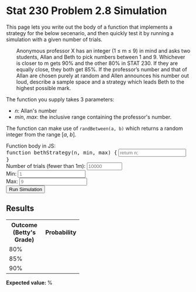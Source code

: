  <script src="/js/problem-2.8.js"></script>
 <style>
 .mono-addon {
   font-family: monospace;
 }
 </style>

# Stat 230 Problem 2.8 Simulation

This page lets you write out the body of a function that implements a strategy for the below secenario, and then quickly test it by running a simulation with a given number of trials.

<p style="margin-left:2em">Anonymous professor X has an integer (1 ≤ m ≤ 9) in mind and asks two students, Allan and Beth to pick numbers between 1 and 9. Whichever is closer to m gets 90% and the other 80% in STAT 230. If they are equally close, they both get 85%. If the professor’s number and that of Allan are chosen purely at random and Allen announces his number out loud, describe a sample space and a strategy which leads Beth to the highest possible mark.</p>

The function you supply takes 3 parameters:

  - *n*: Allan's number
  - *min*, *max*: the inclusive range containing the professor's number.

The function can make use of <code>randBetween(a, b)</code> which returns a random integer from the range [*a*, *b*].

 <form id="sim-params" name="sim-params" onsubmit="runSim(); return false;">
    <div class="form-group">
      <label for="function-body">Function body in JS:</label><br/>
      <div class="input-group" style="min-width:480px">
        <span class="input-group-addon mono-addon">function bethStrategy(n, min, max) {</span>
        <input type="text" id="function-body" class=
        "form-control" placeholder="return n;"/>
        <span class="input-group-addon mono-addon">}</span>
      </div>
    </div>
    <div class="form-inline">
      <div class="form-group">
        <label for="num-trials">Number of trials (fewer than 1m):</label> <input type=
        "number" id="num-trials" class="form-control" placeholder="10000" min="1" max=
        "1000000" />
      </div>
      <div class="form-group">
        <label for="min-num">Min:</label> <input type="number" id="min-num" class=
        "form-control" placeholder="1" />
      </div>
      <div class="form-group">
        <label for="max-num">Max:</label> <input type="number" id="max-num" class=
        "form-control" placeholder="9" />
      </div>
      <div class="button">
        <button type="submit" class="btn btn-primary">Run
        Simulation</button>
      </div>
    </div>
  </form>

## Results

<table class="table table-bordered table-hover narrowtable" id="results-table"
  style="max-width:200px">
  <tr>
    <th>Outcome (Betty's Grade)</th>
    <th>Probability</th>
  </tr>
  <tr>
    <td>80%</td>
    <td id="prob-80"><br></td>
  </tr>
  <tr>
    <td>85%</td>
    <td id="prob-85"><br></td>
  </tr>
  <tr>
    <td>90%</td>
    <td id="prob-90"></td>
  </tr>
</table>

<strong>Expected value: </strong><results-average id="results-average"></results-average>%
